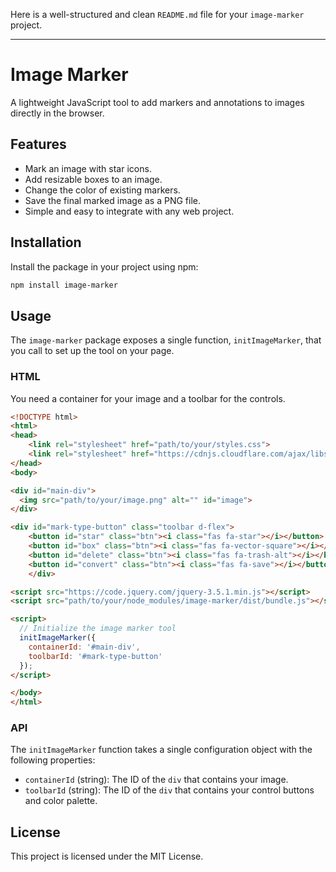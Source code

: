 Here is a well-structured and clean `README.md` file for your `image-marker` project.

-----

# Image Marker

A lightweight JavaScript tool to add markers and annotations to images directly in the browser.

## Features

  * Mark an image with star icons.
  * Add resizable boxes to an image.
  * Change the color of existing markers.
  * Save the final marked image as a PNG file.
  * Simple and easy to integrate with any web project.

## Installation

Install the package in your project using npm:

```bash
npm install image-marker
```

## Usage

The `image-marker` package exposes a single function, `initImageMarker`, that you call to set up the tool on your page.

### HTML

You need a container for your image and a toolbar for the controls.

```html
<!DOCTYPE html>
<html>
<head>
    <link rel="stylesheet" href="path/to/your/styles.css">
    <link rel="stylesheet" href="https://cdnjs.cloudflare.com/ajax/libs/font-awesome/5.15.4/css/all.min.css">
</head>
<body>

<div id="main-div">
  <img src="path/to/your/image.png" alt="" id="image">
</div>

<div id="mark-type-button" class="toolbar d-flex">
    <button id="star" class="btn"><i class="fas fa-star"></i></button>
    <button id="box" class="btn"><i class="fas fa-vector-square"></i></button>
    <button id="delete" class="btn"><i class="fas fa-trash-alt"></i></button>
    <button id="convert" class="btn"><i class="fas fa-save"></i></button>
    </div>

<script src="https://code.jquery.com/jquery-3.5.1.min.js"></script>
<script src="path/to/your/node_modules/image-marker/dist/bundle.js"></script>

<script>
  // Initialize the image marker tool
  initImageMarker({
    containerId: '#main-div',
    toolbarId: '#mark-type-button'
  });
</script>

</body>
</html>
```

### API

The `initImageMarker` function takes a single configuration object with the following properties:

  * `containerId` (string): The ID of the `div` that contains your image.
  * `toolbarId` (string): The ID of the `div` that contains your control buttons and color palette.

## License

This project is licensed under the MIT License.